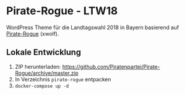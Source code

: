 # Pirate-Rogue - LTW18

WordPress Theme für die Landtagswahl 2018 in Bayern basierend auf
[Pirate-Rogue](https://github.com/Piratenpartei/Pirate-Rogue) (xwolf).

## Lokale Entwicklung

1. ZIP herunterladen: https://github.com/Piratenpartei/Pirate-Rogue/archive/master.zip
2. In Verzeichnis `pirate-rogue` entpacken
3. `docker-compose up -d`
